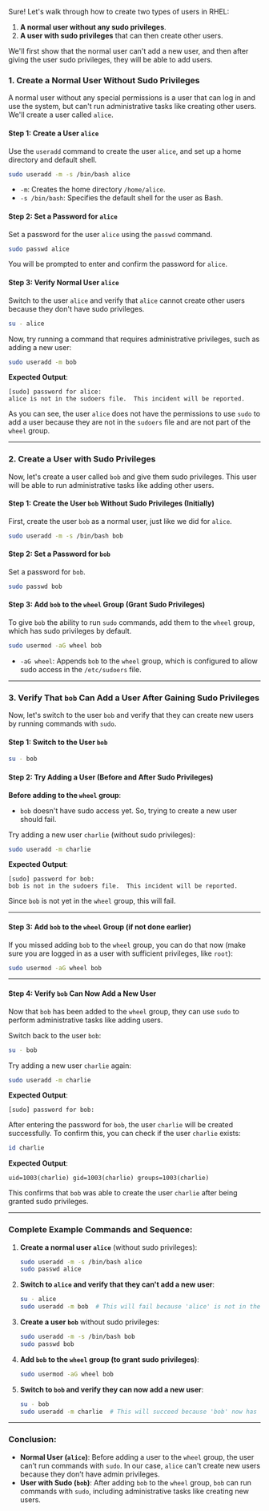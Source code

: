 Sure! Let's walk through how to create two types of users in RHEL:

1. **A normal user without any sudo privileges**.
2. **A user with sudo privileges** that can then create other users.

We'll first show that the normal user can't add a new user, and then after giving the user sudo privileges, they will be able to add users.

### **1. Create a Normal User Without Sudo Privileges**

A normal user without any special permissions is a user that can log in and use the system, but can't run administrative tasks like creating other users. We'll create a user called `alice`.

#### Step 1: Create a User `alice`
Use the `useradd` command to create the user `alice`, and set up a home directory and default shell.

```bash
sudo useradd -m -s /bin/bash alice
```

- `-m`: Creates the home directory `/home/alice`.
- `-s /bin/bash`: Specifies the default shell for the user as Bash.

#### Step 2: Set a Password for `alice`
Set a password for the user `alice` using the `passwd` command.

```bash
sudo passwd alice
```

You will be prompted to enter and confirm the password for `alice`.

#### Step 3: Verify Normal User `alice`
Switch to the user `alice` and verify that `alice` cannot create other users because they don't have sudo privileges.

```bash
su - alice
```

Now, try running a command that requires administrative privileges, such as adding a new user:

```bash
sudo useradd -m bob
```

**Expected Output**:
```
[sudo] password for alice: 
alice is not in the sudoers file.  This incident will be reported.
```

As you can see, the user `alice` does not have the permissions to use `sudo` to add a user because they are not in the `sudoers` file and are not part of the `wheel` group.

---

### **2. Create a User with Sudo Privileges**

Now, let's create a user called `bob` and give them sudo privileges. This user will be able to run administrative tasks like adding other users.

#### Step 1: Create the User `bob` Without Sudo Privileges (Initially)
First, create the user `bob` as a normal user, just like we did for `alice`.

```bash
sudo useradd -m -s /bin/bash bob
```

#### Step 2: Set a Password for `bob`
Set a password for `bob`.

```bash
sudo passwd bob
```

#### Step 3: Add `bob` to the `wheel` Group (Grant Sudo Privileges)
To give `bob` the ability to run `sudo` commands, add them to the `wheel` group, which has sudo privileges by default.

```bash
sudo usermod -aG wheel bob
```

- `-aG wheel`: Appends `bob` to the `wheel` group, which is configured to allow sudo access in the `/etc/sudoers` file.

---

### **3. Verify That `bob` Can Add a User After Gaining Sudo Privileges**

Now, let's switch to the user `bob` and verify that they can create new users by running commands with `sudo`.

#### Step 1: Switch to the User `bob`

```bash
su - bob
```

#### Step 2: Try Adding a User (Before and After Sudo Privileges)

**Before adding to the `wheel` group**:
- `bob` doesn't have sudo access yet. So, trying to create a new user should fail.

Try adding a new user `charlie` (without sudo privileges):

```bash
sudo useradd -m charlie
```

**Expected Output**:
```
[sudo] password for bob:
bob is not in the sudoers file.  This incident will be reported.
```

Since `bob` is not yet in the `wheel` group, this will fail.

---

#### Step 3: Add `bob` to the `wheel` Group (if not done earlier)
If you missed adding `bob` to the `wheel` group, you can do that now (make sure you are logged in as a user with sufficient privileges, like `root`):

```bash
sudo usermod -aG wheel bob
```

---

#### Step 4: Verify `bob` Can Now Add a New User

Now that `bob` has been added to the `wheel` group, they can use `sudo` to perform administrative tasks like adding users.

Switch back to the user `bob`:

```bash
su - bob
```

Try adding a new user `charlie` again:

```bash
sudo useradd -m charlie
```

**Expected Output**:
```
[sudo] password for bob:
```

After entering the password for `bob`, the user `charlie` will be created successfully. To confirm this, you can check if the user `charlie` exists:

```bash
id charlie
```

**Expected Output**:
```
uid=1003(charlie) gid=1003(charlie) groups=1003(charlie)
```

This confirms that `bob` was able to create the user `charlie` after being granted sudo privileges.

---

### **Complete Example Commands and Sequence**:

1. **Create a normal user `alice`** (without sudo privileges):

   ```bash
   sudo useradd -m -s /bin/bash alice
   sudo passwd alice
   ```

2. **Switch to `alice` and verify that they can't add a new user**:

   ```bash
   su - alice
   sudo useradd -m bob  # This will fail because 'alice' is not in the sudoers file
   ```

3. **Create a user `bob`** without sudo privileges:

   ```bash
   sudo useradd -m -s /bin/bash bob
   sudo passwd bob
   ```

4. **Add `bob` to the `wheel` group (to grant sudo privileges)**:

   ```bash
   sudo usermod -aG wheel bob
   ```

5. **Switch to `bob` and verify they can now add a new user**:

   ```bash
   su - bob
   sudo useradd -m charlie  # This will succeed because 'bob' now has sudo privileges
   ```

---

### **Conclusion**:

- **Normal User (`alice`)**: Before adding a user to the `wheel` group, the user can’t run commands with `sudo`. In our case, `alice` can't create new users because they don’t have admin privileges.
- **User with Sudo (`bob`)**: After adding `bob` to the `wheel` group, `bob` can run commands with `sudo`, including administrative tasks like creating new users.
